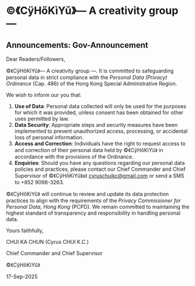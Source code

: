 # ©️《CÿHőKìYŭ》— A creativity group —
## Announcements: Gov-Announcement

Dear Readers/Followers,

©️《CÿHőKìYŭ》— A creativity group —. It is committed to safeguarding personal data in strict compliance with the *Personal Data (Privacy) Ordinance* (Cap. 486) of the Hong Kong Special Administrative Region.  

We wish to inform our you that:  

1. **Use of Data**: Personal data collected will only be used for the purposes for which it was provided, unless consent has been obtained for other uses permitted by law.  
2. **Data Security**: Appropriate steps and security measures have been implemented to prevent unauthorized access, processing, or accidental loss of personal information.  
3. **Access and Correction**: Individuals have the right to request access to and correction of their personal data held by ©️《CÿHőKìYŭ》 in accordance with the provisions of the Ordinance.  
4. **Enquiries**: Should you have any questions regarding our personal data policies and practices, please contact our Chief Commander and Chief Supervisor of ©️《CÿHőKìYŭ》at cyruschuikc@gmail.com or send a SMS to +852 9098-3263.  

©️《CÿHőKìYŭ》 will continue to review and update its data protection practices to align with the requirements of the *Privacy Commissioner for Personal Data, Hong Kong* (PCPD). We remain committed to maintaining the highest standard of transparency and responsibility in handling personal data.  

Yours faithfully,

CHUI KA CHUN (Cyrus CHUI K.C.)

Chief Commander and Chief Supervisor

©️《CÿHőKìYŭ》

17-Sep-2025
